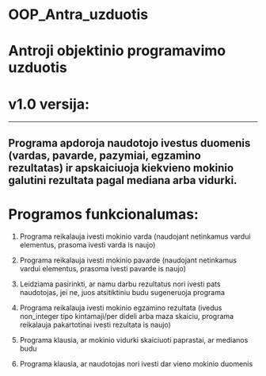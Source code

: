 # OOP_Antra_uzduotis
# Antroji objektinio programavimo uzduotis
# v1.0 versija:
-----------------------------------------------------------
 Programa apdoroja naudotojo ivestus duomenis (vardas, pavarde, pazymiai, egzamino rezultatas) ir apskaiciuoja kiekvieno mokinio galutini rezultata pagal mediana arba vidurki.
-----------------------------------------------------------
# Programos funkcionalumas:
 1) Programa reikalauja ivesti mokinio varda (naudojant netinkamus vardui elementus, prasoma ivesti varda is naujo)
 
 2) Programa reikalauja ivesti mokinio pavarde (naudojant netinkamus vardui elementus, prasoma ivesti pavarde is naujo)
 
 3) Leidziama pasirinkti, ar namu darbu rezultatus nori ivesti pats naudotojas, jei ne, juos atsitiktiniu budu sugeneruoja programa
 
 4) Programa reikalauja ivesti mokinio egzamino rezultata (ivedus non_integer tipo kintamaji/per dideli arba maza skaiciu, programa reikalauja pakartotinai ivesti rezultata is naujo)
 
 5) Programa klausia, ar mokinio vidurki skaiciuoti paprastai, ar medianos budu
 
 6) Programa klausia, ar naudotojas nori ivesti dar vieno mokinio duomenis
 

